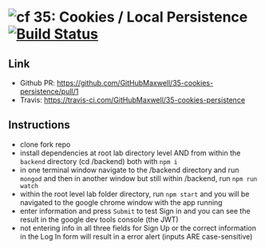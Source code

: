 ![cf](http://i.imgur.com/7v5ASc8.png) 35: Cookies / Local Persistence [![Build Status](https://travis-ci.com/GitHubMaxwell/35-cookies-persistence.svg?branch=master)](https://travis-ci.com/GitHubMaxwell/35-cookies-persistence)
===
## Link
 * Github PR: https://github.com/GitHubMaxwell/35-cookies-persistence/pull/1
 * Travis: https://travis-ci.com/GitHubMaxwell/35-cookies-persistence

## Instructions
* clone fork repo
* install dependencies at root lab directory level AND from within the `backend` directory (cd /backend) both with `npm i`
* in one terminal window navigate to the /backend directory and run `mongod` and then in another window but still within /backend, run `npm run watch`
* within the root level lab folder directory, run `npm start` and you will be navigated to the google chrome window with the app running
* enter information and press `Submit` to test Sign in and you can see the result in the google dev tools console (the JWT)
* not entering info in all three fields for Sign Up or the correct information in the Log In form will result in a error alert (inputs ARE case-sensitive)